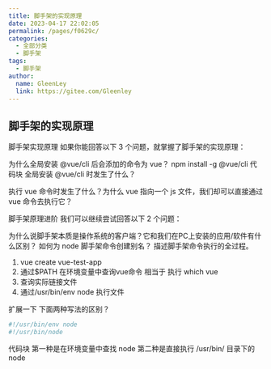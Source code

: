 ```yaml
---
title: 脚手架的实现原理
date: 2023-04-17 22:02:05
permalink: /pages/f0629c/
categories: 
  - 全部分类
  - 脚手架
tags: 
  - 脚手架
author: 
  name: GleenLey
  link: https://gitee.com/Gleenley
---
```

## 脚手架的实现原理

脚手架实现原理
如果你能回答以下 3 个问题，就掌握了脚手架的实现原理：

为什么全局安装 @vue/cli 后会添加的命令为 vue？
npm install -g @vue/cli
代码块
全局安装 @vue/cli 时发生了什么？

执行 vue 命令时发生了什么？为什么 vue 指向一个 js 文件，我们却可以直接通过 vue 命令去执行它？

脚手架原理进阶
我们可以继续尝试回答以下 2 个问题：

为什么说脚手架本质是操作系统的客户端？它和我们在PC上安装的应用/软件有什么区别？
如何为 node 脚手架命令创建别名？
描述脚手架命令执行的全过程。

1. vue  create vue-test-app
2. 通过$PATH 在环境变量中查询vue命令 相当于 执行  which vue
3. 查询实际链接文件 
4. 通过/usr/bin/env node 执行文件


扩展一下 下面两种写法的区别？
```sh
#!/usr/bin/env node
#!/usr/bin/node
```
代码块
第一种是在环境变量中查找 node
第二种是直接执行 /usr/bin/ 目录下的 node